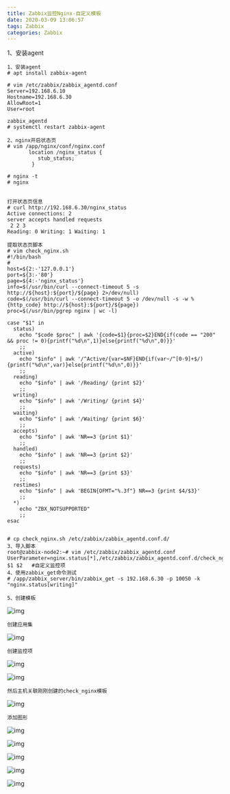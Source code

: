 ```yaml
---
title: Zabbix监控Nginx-自定义模板
date: 2020-03-09 13:06:57
tags: Zabbix
categories: Zabbix
---
```


1、安装agent

<!--more-->

```
1、安装agent
# apt install zabbix-agent

# vim /etc/zabbix/zabbix_agentd.conf
Server=192.168.6.10
Hostname=192.168.6.30
AllowRoot=1
User=root

zabbix_agentd
# systemctl restart zabbix-agent

2、nginx开启状态页
# vim /app/nginx/conf/nginx.conf 
       location /nginx_status {
          stub_status;
        }

# nginx -t
# nginx


打开状态页信息
# curl http://192.168.6.30/nginx_status
Active connections: 2          
server accepts handled requests
 2 2 3 
Reading: 0 Writing: 1 Waiting: 1 

提取状态页脚本
# vim check_nginx.sh
#!/bin/bash
#
host=${2:-'127.0.0.1'}
port=${3:-'80'}
page=${4:-'nginx_status'}
info=$(/usr/bin/curl --connect-timeout 5 -s http://${host}:${port}/${page} 2>/dev/null)
code=$(/usr/bin/curl --connect-timeout 5 -o /dev/null -s -w %{http_code} http://${host}:${port}/${page})
proc=$(/usr/bin/pgrep nginx | wc -l)

case "$1" in
  status)
    echo "$code $proc" | awk '{code=$1}{proc=$2}END{if(code == "200" && proc != 0){printf("%d\n",1)}else{printf("%d\n",0)}}'
    ;;
  active)
    echo "$info" | awk '/^Active/{var=$NF}END{if(var~/^[0-9]+$/){printf("%d\n",var)}else{printf("%d\n",0)}}'
    ;;
  reading)
    echo "$info" | awk '/Reading/ {print $2}'
    ;;
  writing)
    echo "$info" | awk '/Writing/ {print $4}'
    ;;
  waiting)
    echo "$info" | awk '/Waiting/ {print $6}'
    ;;
  accepts)
    echo "$info" | awk 'NR==3 {print $1}'
    ;;
  handled)
    echo "$info" | awk 'NR==3 {print $2}'
    ;;
  requests)
    echo "$info" | awk 'NR==3 {print $3}'
    ;;
  restimes)
    echo "$info" | awk 'BEGIN{OFMT="%.3f"} NR==3 {print $4/$3}'
    ;;
  *)
    echo "ZBX_NOTSUPPORTED"
    ;;
esac


# cp check_nginx.sh /etc/zabbix/zabbix_agentd.conf.d/
3、导入脚本
root@zabbix-node2:~# vim /etc/zabbix/zabbix_agentd.conf
UserParameter=nginx.status[*],/etc/zabbix/zabbix_agentd.conf.d/check_nginx.sh $1 $2   #自定义监控项
4、使用zabbix_get命令测试
# /app/zabbix_server/bin/zabbix_get -s 192.168.6.30 -p 10050 -k "nginx.status[writing]"

5、创建模板
```

![img](Zabbix监控Nginx-自定义模板/QQ截图20190713175519.png)

```
创建应用集
```

![img](Zabbix监控Nginx-自定义模板/QQ截图20190713175617.png)

```
创建监控项
```

![img](Zabbix监控Nginx-自定义模板/QQ截图20190713175950.png)

![img](Zabbix监控Nginx-自定义模板/QQ截图20190713180710.png)

```
然后主机关联刚刚创建的check_nginx模板
```

![img](Zabbix监控Nginx-自定义模板/QQ截图20190713180122.png)

```
添加图形
```

![img](Zabbix监控Nginx-自定义模板/QQ截图20190713180858.png)

![img](Zabbix监控Nginx-自定义模板/QQ截图20190713183108.png)

![img](Zabbix监控Nginx-自定义模板/QQ截图20190713184714.png)

![img](Zabbix监控Nginx-自定义模板/QQ截图20190713184605.png)

![img](Zabbix监控Nginx-自定义模板/QQ截图20190713184918.png)